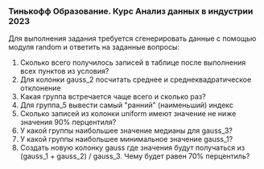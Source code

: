 ### Тинькофф Образование. Курс Анализ данных в индустрии 2023
Для выполнения задания требуется сгенерировать данные с помощью модуля random и ответить на заданные вопросы:
1. Сколько всего получилось записей в таблице после выполнения всех пунктов из условия?  
2. Для колонки gauss_2 посчитать среднее и среднеквадратическое отклонение  
3. Какая группа встречается чаще всего и сколько раз?  
4. Для группа_5 вывести самый "ранний" (наименьший) индекс  
5. Сколько записей из колонки uniform имеют значение не ниже значения 90% перцентиля?  
6. У какой группы наибольшее значение медианы для gauss_3?  
7. У какой группы наибольшее минимальное значение gauss_1?  
8. Создать новую колонку gauss где значения будут получаться из (gauss_1 + gauss_2) / gauss_3. Чему будет равен 70% перцентиль?
